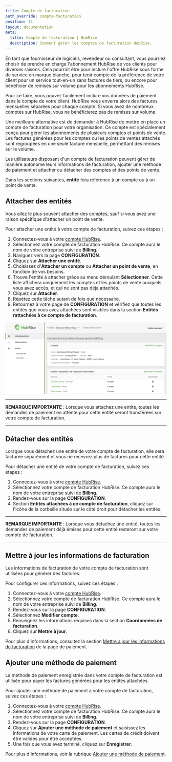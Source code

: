 ```yaml
---
title: Compte de facturation
path_override: compte-facturation
position: 11
layout: documentation
meta:
  title: Compte de facturation | HubRise
  description: Comment gérer les comptes de facturation HubRise.
---
```


En tant que fournisseur de logiciels, revendeur ou consultant, vous pourriez choisir de prendre en charge l'abonnement HubRise de vos clients pour diverses raisons. Cela pourrait être pour inclure l'offre HubRise sous forme de service en marque blanche, pour tenir compte de la préférence de votre client pour un service tout-en-un sans factures de tiers, ou encore pour bénéficier de remises sur volume pour les abonnements HubRise.

Pour ce faire, vous pouvez facilement inclure vos données de paiement dans le compte de votre client. HubRise vous enverra alors des factures mensuelles séparées pour chaque compte. Si vous avez de nombreux comptes sur HubRise, vous ne bénéficierez pas de remises sur volume.

Une meilleure alternative est de demander à HubRise de mettre en place un compte de facturation pour votre organisation. Ce compte est spécialement conçu pour gérer les abonnements de plusieurs comptes et points de vente. Les factures générées pour les comptes ou les points de ventes attachés sont regroupées en une seule facture mensuelle, permettant des remises sur le volume.

Les utilisateurs disposant d'un compte de facturation peuvent gérer de manière autonome leurs informations de facturation, ajouter une méthode de paiement et attacher ou détacher des comptes et des points de vente.

Dans les sections suivantes, **entité** fera référence à un compte ou à un point de vente.

## Attacher des entités

Vous allez le plus souvent attacher des comptes, sauf si vous avez une raison spécifique d'attacher un point de vente.

Pour attacher une entité à votre compte de facturation, suivez ces étapes :

1. Connectez-vous à votre [compte HubRise](https://manager.hubrise.com).
2. Sélectionnez votre compte de facturation HubRise. Ce compte aura le nom de votre entreprise suivi de **Billing**.
3. Naviguez vers la page **CONFIGURATION**.
4. Cliquez sur **Attacher une entité**.
5. Choisissez d'**Attacher un compte** ou **Attacher un point de vente**, en fonction de vos besoins.
6. Trouve l'entité à attacher grâce au menu déroulant **Sélectionner**. Cette liste affichera uniquement les comptes et les points de vente auxquels vous avez accès, et qui ne sont pas déjà attachés.
7. Cliquez sur **Attacher**.
8. Répétez cette tâche autant de fois que nécessaire.
9. Retournez à votre page de **CONFIGURATION** et vérifiez que toutes les entités que vous avez attachées sont visibles dans la section **Entités rattachées à ce compte de facturation**.

![Exemple de compte de facturation](./images/081-2x-billing-account.png)

***

**REMARQUE IMPORTANTE** : Lorsque vous attachez une entité, toutes les demandes de paiement en attente pour cette entité seront transférées sur votre compte de facturation.

***

## Détacher des entités

Lorsque vous détachez une entité de votre compte de facturation, elle sera facturée séparément et vous ne recevrez plus de factures pour cette entité.

Pour détacher une entité de votre compte de facturation, suivez ces étapes :

1. Connectez-vous à votre [compte HubRise](https://manager.hubrise.com).
2. Sélectionnez votre compte de facturation HubRise. Ce compte aura le nom de votre entreprise suivi de **Billing**.
3. Rendez-vous sur la page **CONFIGURATION**.
4. Section **Entités attachées à ce compte de facturation**, cliquez sur l'icône de la corbeille située sur le côté droit pour détacher les entités.

***

**REMARQUE IMPORTANTE** : Lorsque vous détachez une entité, toutes les demandes de paiement déjà émises pour cette entité resteront sur votre compte de facturation.

***

## Mettre à jour les informations de facturation

Les informations de facturation de votre compte de facturation sont utilisées pour générer des factures.

Pour configurer ces informations, suivez ces étapes :

1. Connectez-vous à votre [compte HubRise](https://manager.hubrise.com).
2. Sélectionnez votre compte de facturation HubRise. Ce compte aura le nom de votre entreprise suivi de **Billing**.
3. Rendez-vous sur la page **CONFIGURATION**.
4. Sélectionnez **Modifier compte**.
5. Renseignez les informations requises dans la section **Coordonnées de facturation**.
6. Cliquez sur **Mettre à jour**.

Pour plus d'informations, consultez la section [Mettre à jour les informations de facturation](/docs/payment#update-billing-information) de la page de paiement.

## Ajouter une méthode de paiement

La méthode de paiement enregistrée dans votre compte de facturation est utilisée pour payer les factures générées pour les entités attachées.

Pour ajouter une méthode de paiement à votre compte de facturation, suivez ces étapes :

1. Connectez-vous à votre [compte HubRise](https://manager.hubrise.com).
2. Sélectionnez votre compte de facturation HubRise. Ce compte aura le nom de votre entreprise suivi de **Billing**.
3. Rendez-vous sur la page **CONFIGURATION**.
4. Cliquez sur **Ajouter une méthode de paiement** et saisissez les informations de votre carte de paiement. Les cartes de crédit doivent être valides pour être acceptées.
5. Une fois que vous avez terminé, cliquez sur **Enregistrer**.

Pour plus d'informations, voir la rubrique [Ajouter une méthode de paiement](/docs/payment#add-payment-method).
